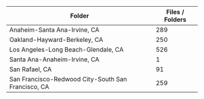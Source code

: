 | Folder                                             |   Files / Folders |
|----------------------------------------------------|-------------------|
| Anaheim-Santa Ana-Irvine, CA                       |               289 |
| Oakland-Hayward-Berkeley, CA                       |               250 |
| Los Angeles-Long Beach-Glendale, CA                |               526 |
| Santa Ana-Anaheim-Irvine, CA                       |                 1 |
| San Rafael, CA                                     |                91 |
| San Francisco-Redwood City-South San Francisco, CA |               259 |